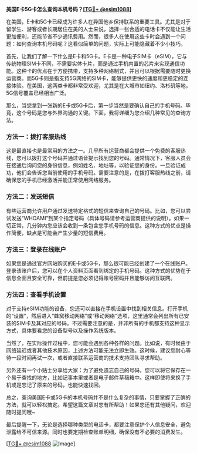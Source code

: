 **美国E卡5G卡怎么查询本机号码？[[TG💪+ @esim1088](https://t.me/s/esim1088)]**

在美国，E卡和5G卡已经成为许多人在异国他乡保持联系的重要工具。尤其是对于留学生、游客或者长期居住在美的人士来说，选择一张合适的电话卡不仅能让生活更加便利，还能节省不少通讯费用。然而，很多人在使用这些卡时会遇到一个问题：如何查询本机号码呢？这看似简单的问题，实际上可能隐藏着不少小技巧。

首先，让我们了解一下什么是E卡和5G卡。E卡是一种电子SIM卡（eSIM），它与传统物理SIM卡不同，不需要实体卡片，而是通过手机内置的芯片来实现通信功能。这种卡的优点在于方便携带，支持多种网络制式，并且可以根据需要随时更换运营商。而5G卡则是指支持5G网络的SIM卡，能够提供更快的速度和更稳定的连接体验。在美国，这两类卡都非常受欢迎，尤其是在大城市如纽约、洛杉矶等地，5G信号覆盖已经相当广泛。

那么，当您拿到一张新的E卡或5G卡后，第一步当然是要确认自己的手机号码。毕竟，这个号码是您与外界沟通的关键。下面，我将详细为您介绍几种常见的查询方法。

### 方法一：拨打客服热线

这是最直接也是最常用的方法之一。几乎所有运营商都会提供一个免费的客服热线，您可以拨打这个号码并通过语音提示找到您的号码。通常情况下，客服人员会在接通后询问您的身份信息，例如姓名、地址等，以验证您的身份。一旦验证成功，他们会告诉您当前使用的手机号码。需要注意的是，在拨打客服热线之前，请确保您的手机已经激活并能正常使用网络服务。

### 方法二：发送短信

有些运营商允许用户通过发送特定格式的短信来查询自己的号码。比如，您可以尝试发送“WHOAMI”到某个指定号码（具体号码请参考运营商提供的说明）。如果一切正常，几分钟内您应该会收到一条包含您手机号码的信息。这种方式的优点是操作简便，缺点是可能会产生少量的短信费用。

### 方法三：登录在线账户

如果您是通过官方网站购买的E卡或5G卡，那么很可能已经创建了一个在线账户。登录该账户后，您可以在个人资料页面看到绑定的手机号码。这种方式的优势在于信息全面且安全可靠，但前提是您必须记得账号密码并且能够访问互联网。

### 方法四：查看手机设置

对于支持eSIM功能的设备，您还可以直接在手机设置中找到相关信息。打开手机的“设置”，然后进入“蜂窝移动网络”或“移动网络”选项，这里通常会列出所有已安装的SIM卡及其对应的号码。不过需要注意的是，并非所有的手机都支持这种显示方式，具体要看您的设备型号以及操作系统版本。

当然了，在实际操作过程中，您可能会遇到各种各样的问题。比如说，有时候由于网络延迟或者其他技术原因，上述方法可能无法立即生效。这时候，建议您耐心等待一段时间再试一次，或者直接联系运营商的技术支持团队寻求帮助。

另外还有一个小贴士分享给大家：为了避免遗忘自己的号码，您可以将它保存在一个易于查找的地方，比如记事本里或者是电子邮件草稿箱中。这样即使将来换了手机或是忘记了原来的号码，也能快速找回。

总之，查询美国E卡或5G卡的本机号码并不是什么复杂的事情，只要掌握了正确的方法，就可以轻松搞定。希望这篇文章对您有所帮助！如果您还有其他疑问，欢迎随时提问哦~

最后提醒一下，无论是选择哪种类型的电话卡，都要注意保护个人信息安全，避免泄露给不可信来源。同时也要定期检查账单明细，确保没有不必要的消费发生。

[[TG💪+ @esim1088](https://t.me/s/esim1088) ![Image](https://i.postimg.cc/4NQfJmqS/Snipaste-2025-05-13-00-14-12.png)]